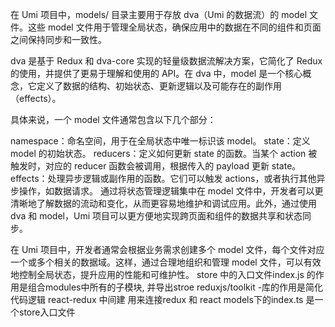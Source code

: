 在 Umi 项目中，models/ 目录主要用于存放 dva（Umi 的数据流）的 model 文件。这些 model 文件用于管理全局状态，确保应用中的数据在不同的组件和页面之间保持同步和一致性。

dva 是基于 Redux 和 dva-core 实现的轻量级数据流解决方案，它简化了 Redux 的使用，并提供了更易于理解和使用的 API。在 dva 中，model 是一个核心概念，它定义了数据的结构、初始状态、更新逻辑以及可能存在的副作用（effects）。

具体来说，一个 model 文件通常包含以下几个部分：

namespace：命名空间，用于在全局状态中唯一标识该 model。
state：定义 model 的初始状态。
reducers：定义如何更新 state 的函数。当某个 action 被触发时，对应的 reducer 函数会被调用，根据传入的 payload 更新 state。
effects：处理异步逻辑或副作用的函数。它们可以触发 actions，或者执行其他异步操作，如数据请求。
通过将状态管理逻辑集中在 model 文件中，开发者可以更清晰地了解数据的流动和变化，从而更容易地维护和调试应用。此外，通过使用 dva 和 model，Umi 项目可以更方便地实现跨页面和组件的数据共享和状态同步。

在 Umi 项目中，开发者通常会根据业务需求创建多个 model 文件，每个文件对应一个或多个相关的数据域。这样，通过合理地组织和管理 model 文件，可以有效地控制全局状态，提升应用的性能和可维护性。
store 中的入口文件index.js 的作用是组合modules中所有的子模块, 并导出stroe
reduxjs/toolkit -库的作用是简化代码逻辑
react-redux 中间建 用来连接redux 和 react
models下的index.ts 是一个store入口文件